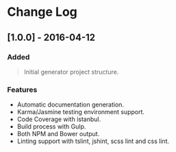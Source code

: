 # Change Log

## [1.0.0] - 2016-04-12

### Added
> Initial generator project structure.

### Features
- Automatic documentation generation.
- Karma/Jasmine testing environment support.
- Code Coverage with istanbul.
- Build process with Gulp.
- Both NPM and Bower output.
- Linting support with tslint, jshint, scss lint and css lint.


